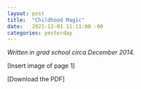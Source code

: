 ```yaml
---
layout: post
title:  "Childhood Magic"
date:   2021-12-01 11:11:00 -00
categories: yesterday
---
```

*Written in grad school circa December 2014.*

[Insert image of page 1]

[Download the PDF]
